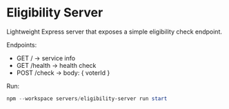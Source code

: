 # Eligibility Server

Lightweight Express server that exposes a simple eligibility check endpoint.

Endpoints:

- GET / -> service info
- GET /health -> health check
- POST /check -> body: { voterId }

Run:

```powershell
npm --workspace servers/eligibility-server run start
```
